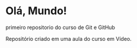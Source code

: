 # Olá, Mundo!
 primeiro repositorio do curso de Git e GitHub

 Repositório criado em uma aula do curso em Vídeo.